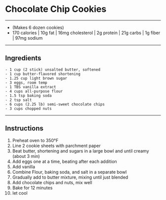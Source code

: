 # Chocolate Chip Cookies
---
- (Makes 6 dozen cookies)
- 170 calories | 10g fat | 16mg cholesterol | 2g protein | 21g carbs | 1g fiber | 97mg sodium
---

## Ingredients

    - 1 cup (2 stick) unsalted butter, softened
    - 1 cup butter-flavored shortening
    - 1.25 cup light brown sugar
    - 3 eggs, room temp
    - 1 TBS vanilla extract
    - 4 cups all-purpose flour
    - 1.5 tsp baking soda
    - 2 tsp salt
    - 6 cups (2.25 lb) semi-sweet chocolate chips
    - 3 cups chopped nuts

---

## Instructions

1. Preheat oven to 350&deg;F
2. Line 2 cookie sheets with parchment paper
3. Beat butter, shortening and sugars in a large bowl and until creamy (about 3 min)
4. Add eggs one at a time, beating after each addition
5. Add vanilla
6. Combine Flour, baking soda, and salt in a separate bowl
7. Gradually add to butter mixture, mixing until just blended
8. Add chocolate chips and nuts, mix well
9. Bake for 12 minutes
10. let cool
